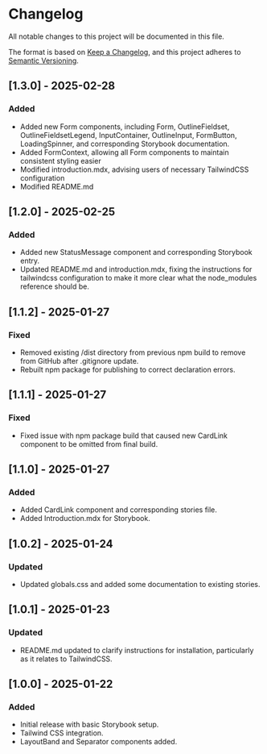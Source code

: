 # Changelog

All notable changes to this project will be documented in this file.

The format is based on [Keep a Changelog](https://keepachangelog.com/), and this project adheres to [Semantic Versioning](https://semver.org/).

## [1.3.0] - 2025-02-28

### Added

- Added new Form components, including Form, OutlineFieldset, OutlineFieldsetLegend, InputContainer, OutlineInput, FormButton, LoadingSpinner, and corresponding Storybook documentation.
- Added FormContext, allowing all Form components to maintain consistent styling easier
- Modified introduction.mdx, advising users of necessary TailwindCSS configuration
- Modified README.md

## [1.2.0] - 2025-02-25

### Added

- Added new StatusMessage component and corresponding Storybook entry.
- Updated README.md and introduction.mdx, fixing the instructions for tailwindcss configuration to make it more clear what the node_modules reference should be.

## [1.1.2] - 2025-01-27

### Fixed

- Removed existing /dist directory from previous npm build to remove from GitHub after .gitignore update.
- Rebuilt npm package for publishing to correct declaration errors.

## [1.1.1] - 2025-01-27

### Fixed

- Fixed issue with npm package build that caused new CardLink component to be omitted from final build.

## [1.1.0] - 2025-01-27

### Added

- Added CardLink component and corresponding stories file.
- Added Introduction.mdx for Storybook.

## [1.0.2] - 2025-01-24

### Updated

- Updated globals.css and added some documentation to existing stories.

## [1.0.1] - 2025-01-23

### Updated

- README.md updated to clarify instructions for installation, particularly as it relates to TailwindCSS.

## [1.0.0] - 2025-01-22

### Added

- Initial release with basic Storybook setup.
- Tailwind CSS integration.
- LayoutBand and Separator components added.
